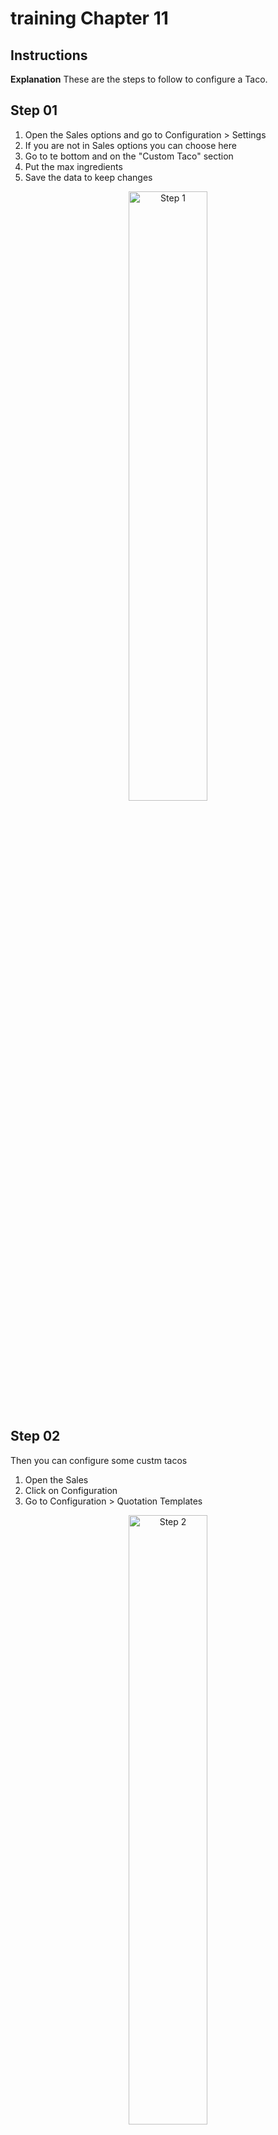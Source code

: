 # training Chapter 11

## Instructions

**Explanation** These are the steps to follow to configure a Taco.

## Step 01

1. Open the Sales options and go to Configuration > Settings
2. If you are not in Sales options you can choose here
3. Go to te bottom and on the "Custom Taco" section
4. Put the max ingredients
5. Save the data to keep changes

<p align="center">
    <img width="50%" src="static/description/step-01.png" alt="Step 1" />
</p>

## Step 02

Then you can configure some custm tacos

1. Open the Sales
2. Click on Configuration
2. Go to Configuration > Quotation Templates

<p align="center">
    <img width="50%" src="static/description/step-02.png" alt="Step 2" />
</p>

## Step 03

You are going to create a Quotation template
### Step 03 - 01

1. Pres Create Button

<p align="center">
    <img width="50%" src="static/description/step-03-01.png" alt="Step 3 1" />
</p>

### Step 03 - 02

1. Put the name of your new custom taco
2. Check the "Is Taco?" flag
3. Select the ingredients
4. Save your new template

<p align="center">
    <img width="50%" src="static/description/step-03-02.png" alt="Step 3 2" />
</p>


## Step 04

Let's order a Custom Taco

1. Go Sales
2. Click Orders
3. Select Quotations
4. Press Create button

<p align="center">
    <img width="50%" src="static/description/step-04.png" alt="Step 4" />
</p>

### Step 04 - 01

Creating the Custom Taco

1. Select Customer (is mandatory)
2. Select the date (needed to calculate the season)
3. Select the pricelist
4. \* It is absolutely necessary to save the order before to be able to access the wizard
5. \* Click on the Wizar launcher (This is not exactly the requirement)
6. \* This functionality is not working properly

(\*) Unfortunately I have not been able to solve this part of the training

<p align="center">
    <img width="50%" src="static/description/step-04-01.png" alt="Step 4 1" />
</p>

### Step 04 - 02

The Wizard

1. Select the custom taco template (then you will see the ingredients below)
2. Click on the "Add ingredients Taco" to send these ingredients to the order

<p align="center">
    <img width="50%" src="static/description/step-04-02.png" alt="Step 4 2" />
</p>


## Step 05

The order receive the custom taco like a new line

1. Check that the selected Taco is in a new order line
2. Checl that the ingredients match with the season
3. If all is ok then you can Save the order

<p align="center">
    <img width="50%" src="static/description/step-05.png" alt="Step 5" />
</p>

## Step 06

Print the Order
1. Go to the Print Action button
2. Press Quotation / Order

<p align="center">
    <img width="50%" src="static/description/step-06.png" alt="Step 6" />
</p>

## Step 07

Now you can see the ingredientes below the Taco Line

<p align="center">
    <img width="50%" src="static/description/step-07.png" alt="Step 7" />
</p>